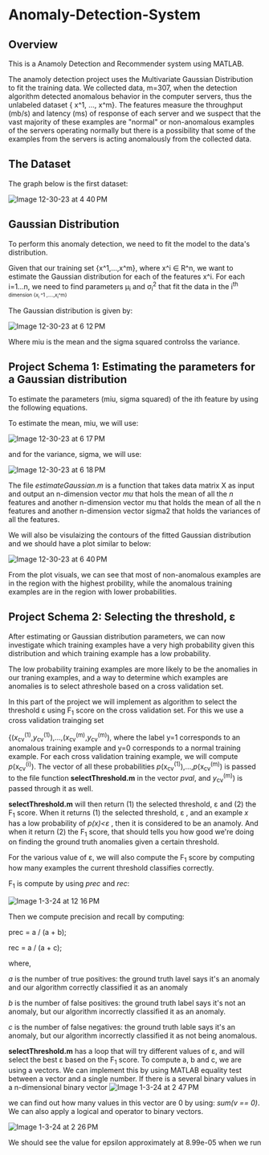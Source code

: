 # Anomaly-Detection-System

## **Overview**


This is a Anamoly Detection and Recommender system using MATLAB. 

The anamoly detection project uses the Multivariate Gaussian Distribution to fit the training data. We  collected data, m=307, when the detection algorithm detected anomalous behavior in the computer servers, thus the unlabeled dataset { x^1, ..., x^m}. The features measure the throughput (mb/s) and latency (ms) of response of each server and we suspect that the vast majority of these examples are "normal" or non-anomalous examples of the servers operating normally but there is a possibility that some of the examples from the servers is acting anomalously from the collected data. 




## **The Dataset**

The graph below is the first dataset:



![Image 12-30-23 at 4 40 PM](https://github.com/ntalib/Anomaly-Detection-Movie-Recommendations-System/assets/90749418/8c163b82-44a5-470c-a8a0-70f26129f2b2)




## **Gaussian Distribution**


To perform this anomaly detection, we need to fit the model to the data's distribution. 

Given that our training set {x^1,...,x^m}, where x^i ∈ R^n, we want to estimate the Gaussian distribution for each of the features x^i. For each i=1...n, we need to find parameters μ<sub>i</sub> and σ<sub>i</sub><sup>2</sup>  that fit the data in the i<sup>th<sup> dimension {*x*<sub>i</sub> ^1 ,....,*x*<sub>i</sub>^m} 

The Gaussian distribution is given by:



![Image 12-30-23 at 6 12 PM](https://github.com/ntalib/Anomaly-Detection-Movie-Recommendations-System/assets/90749418/49af44e8-e824-4c96-bb31-404f081dae53)


Where miu is the mean and the sigma squared controlss the variance.



## Project Schema 1: Estimating the parameters for a Gaussian distribution


To estimate the parameters (miu, sigma squared) of the ith feature by using the following equations. 


To estimate the mean, miu, we will use:

![Image 12-30-23 at 6 17 PM](https://github.com/ntalib/Anomaly-Detection-Movie-Recommendations-System/assets/90749418/c4cb466c-22d0-4f2f-8575-3a8b19f6ac87)


and for the variance, sigma, we will use:

![Image 12-30-23 at 6 18 PM](https://github.com/ntalib/Anomaly-Detection-Movie-Recommendations-System/assets/90749418/ef659cc9-19c9-4bea-aa0e-25ac9aeeb966)


The file *estimateGaussian.m* is a function that takes data matrix X as input and output an n-dimension vector *mu* that hols the mean of all the *n* features and another n-dimension vector mu that holds the mean of all the n features and another n-dimension vector sigma2 that holds the variances of all the features. 

We will also be visulaizing the contours of the fitted Gaussian distribution and we should have a plot similar to below: 

![Image 12-30-23 at 6 40 PM](https://github.com/ntalib/Anomaly-Detection-Movie-Recommendations-System/assets/90749418/7d8b5894-25d1-4b48-ac9b-e03376ea01a0)


From the plot visuals, we can see that most of non-anomalous examples are in the region with the highest probility, while the anomalous training examples are in the region with lower probabilities. 


## Project Schema 2: Selecting the threshold, ε


After estimating or Gaussian distribution parameters, we can now investigate which training examples have a very high probability given this distribution and which training example has a low probability. 


The low probability training examples are more likely to be the anomalies in our traning examples, and a way to determine which examples are anomalies is to select athreshole based on a cross validation set. 


In this part of the project we will implement as algorithm to select the threshold ε using F<sub>1</sub> score on the cross validation set. For this we use a cross validation trainging set 

{(*x*<sub>cv</sub><sup>(1)</sup>,*y*<sub>cv</sub><sup>(1)</sup>),...,(*x*<sub>cv</sub><sup>(m)</sup>,*y*<sub>cv</sub><sup>(m)</sup>), where the label y=1 corresponds to an anomalous training example and y=0  corresponds to a normal training example. For each cross validation training example, we will compute *p*(x<sub>cv</sub><sup>(i)</sup>). The vector of all these probabilities *p*(x<sub>cv</sub><sup>(1)</sup>),...,*p*(x<sub>cv</sub><sup>(m)</sup>) is passed to the file function **selectThreshold.m** in the vector *pval*, and *y*<sub>cv</sub><sup>(m)</sup>) is passed through it as well.

**selectThreshold.m** will then return (1) the selected threshold, ε and (2) the F<sub>1</sub> score. When it returns (1) the selected threshold, ε , and an example *x* has a low probability of *p(x)<ε* , then it is considered to be an anamoly. And when it return (2) the F<sub>1</sub> score, that should tells you how good we're doing on finding the ground truth anomalies given a certain threshold. 


For the various value of ε, we will also compute the F<sub>1</sub> score by computing how many examples the current threshold classifies correctly. 

F<sub>1</sub> is compute by using *prec* and *rec*:

![Image 1-3-24 at 12 16 PM](https://github.com/ntalib/Anomaly-Detection-Movie-Recommendations-System/assets/90749418/356de2e0-67d8-450a-a677-7654bd738b91)


Then we compute precision and recall by computing:


  prec = a / (a + b);
  
  rec = a / (a + c);


  where,

*a* is the number of true positives: the ground truth lavel says it's an anomaly and our algorithm correctly classified it as an anomaly 

*b* is the number of false positives: the ground truth label says it's not an anomaly, but our algorithm incorrectly classified it as an anomaly.

*c* is the number of false negatives: the ground truth lable says it's an anomaly, but our algorithm incorrectly classified it as not being anomalous. 


**selectThreshold.m** has a loop that will try different values of ε, and will select the best ε based on the F<sub>1</sub> score. To compute a, b and c, we are using a vectors. We can implement this by using MATLAB equality test between a vector and a single number. If there is a several binary values in a n-dimensional binary vector
![Image 1-3-24 at 2 47 PM](https://github.com/ntalib/Anomaly-Detection-System/assets/90749418/c50daa43-2f9b-4f01-a3e7-731594b8fd59) 

we can find out how many values in this vector are 0 by using: *sum(v == 0)*. We can also apply a logical and operator to binary vectors. 



![Image 1-3-24 at 2 26 PM](https://github.com/ntalib/Anomaly-Detection-System/assets/90749418/2674b105-1d94-4e93-b682-d33394d45c47)

We should see the value for epsilon approximately at 8.99e-05 when we run 

















